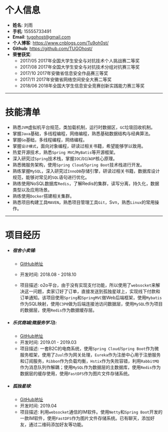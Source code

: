 # 个人信息
 - **姓名**: 刘雨
 - **手机**: 15555733491
 - **Email**: tugohost@gmail.com
 - **个人博客**: https://www.cnblogs.com/Tu9oh0st/
 - **Github**: https://github.com/TUGOhost/
 - **荣誉获奖**: 
   - 2017/05 2017年全国大学生安全与对抗技术个人挑战赛二等奖
   - 2017/08 2017年全国大学生安全与对抗技术分组对抗赛三等奖
   - 2017/10 2017年安徽省信息安全作品赛三等奖
   - 2017/11 2017年安徽省网络空间安全大赛二等奖
   - 2018/06 2018年全国大学生信息安全竞赛创新实践能力赛三等奖  
---
# 技能清单
- 熟悉`JVM`虚拟机平台规范，类加载机制，运行时数据区，`GC`垃圾回收机制。
- 掌握`Java`基础，多线程编程，网络编程，熟悉基础数据结构与经典算法。
- 掌握`Go`基础，多线程编程，网络编程。
- 掌握`设计模式`，面向对象编程，研读过相关书籍，希望能够学以致用。
- 热爱开源技术，熟悉`Spring MVC`/`MyBatis`等开源框架。
- 深入研究过`Spring`技术栈，掌握`IOC`/`DI`/`AOP`核心原理。
- 熟悉微服务架构，使用`Spring Cloud`/`Spring Boot`技术栈进行开发。
- 熟练掌握`MySQL`，深入研究过`InnoDB`存储引擎，研读过相关书籍，数据库设计规范，能够对常见的`SQL`语句进行优化。
- 熟练使用NoSQL数据库`Redis`，了解Redis的集群，读写分离，持久化，数据类型以及应用场景。
- 熟练使用`Docker`搭建相关集群。
- 熟悉项目构建工具`MAVEN`，熟悉项目管理工具`Git`，Svn，熟悉`Linux`的常用操作。
---
# 项目经历

 - ##### 宿舍小卖铺:
   - [GitHub地址](https://github.com/TUGOhost/DormitorySho)
   - 开发时间: 2018.08 - 2018.10

   - 项目描述: o2o平台，由于没有实现支付功能，所以使用了`websocket`来解决这一问题，卖家订好了订单，直接发送到孤独星球上，实现线下付款和订单通知。该项目使用`Spring`和`SpringMVC`做Web后端框架，使用`Mybatis`作为SQL映射，使用`C3P0`做为后端连接池访问数据层，使用`MySQL`作为项目的数据层，使用`Redis`作为数据缓存层。

- ##### 乐优商城(微服务学习):
  - [GitHub地址](https://github.com/TUGOhost/leyou)
  - 开发时间: 2019.01 - 2019.03
  - 项目描述: 一套B2C的电商系统，使用`Spring Cloud`/`Spring Boot`作为微服务框架，使用了`Zuul`作为网关处理，`Eureka`作为注册中心用于注册服务和订阅服务，`Ribbon`作为负载均衡，`Hstix`作为失败容错，利用`RabbitMQ`作为消息队列作解耦；使用`MySQL`作为数据层的主数据库，使用`Redis`作为数据层的缓存使用，使用`FastDFS`作为图片文件存储系统。

- ##### 孤独星球:
  - [GitHub地址](https://github.com/TUGOhost/LonelyPlanet)
  - 开发时间: 2019.04
  - 项目描述: 利用`websocket`通信的IM软件。使用`Netty`和`Spring Boot`开发的一款IM软件，使用`FastDFS`作为图片文件存储系统。已有聊天，添加好友，通过二维码添加好友等功能。
